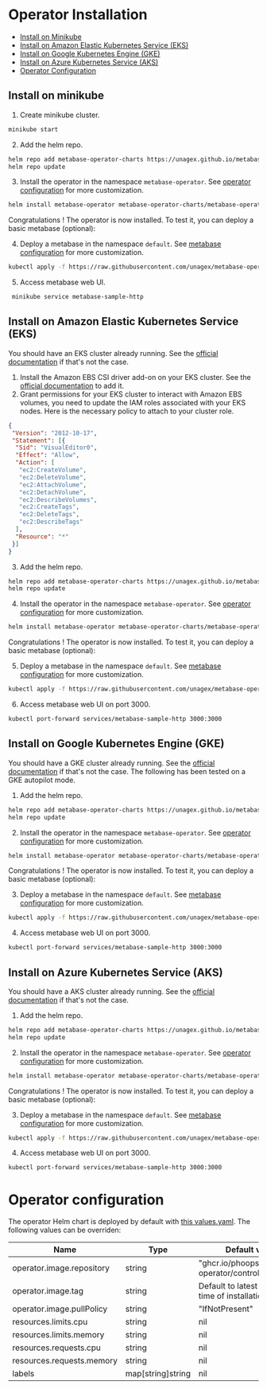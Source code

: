 # Operator Installation

- [Install on Minikube](#install-on-minikube)
- [Install on Amazon Elastic Kubernetes Service (EKS)](#install-on-amazon-elastic-kubernetes-service-eks)
- [Install on Google Kubernetes Engine (GKE)](#install-on-google-kubernetes-engine-gke)
- [Install on Azure Kubernetes Service (AKS)](#install-on-azure-kubernetes-service-aks)
- [Operator Configuration](#operator-configuration)

## Install on minikube

1. Create minikube cluster.
```bash
minikube start
```
2. Add the helm repo.
```bash
helm repo add metabase-operator-charts https://unagex.github.io/metabase-operator
helm repo update
```
3. Install the operator in the namespace `metabase-operator`. See [operator configuration](#operator-configuration) for more customization.
```bash
helm install metabase-operator metabase-operator-charts/metabase-operator -n metabase-operator --create-namespace
```
Congratulations ! The operator is now installed. To test it, you can deploy a basic metabase (optional):

4. Deploy a metabase in the namespace `default`. See [metabase configuration](./configuration.md) for more customization.
```bash
kubectl apply -f https://raw.githubusercontent.com/unagex/metabase-operator/main/config/samples/v1_metabase.yaml
```
5. Access metabase web UI.
```bash
 minikube service metabase-sample-http
```

## Install on Amazon Elastic Kubernetes Service (EKS)

You should have an EKS cluster already running. See the [official documentation](https://docs.aws.amazon.com/eks/latest/userguide/create-cluster.html) if that's not the case.
1. Install the Amazon EBS CSI driver add-on on your EKS cluster. See the [official documentation](https://docs.aws.amazon.com/eks/latest/userguide/managing-ebs-csi.html) to add it.
2. Grant permissions for your EKS cluster to interact with Amazon EBS volumes, you need to update the IAM roles associated with your EKS nodes. Here is the necessary policy to attach to your cluster role.
```json
{
 "Version": "2012-10-17",
 "Statement": [{
  "Sid": "VisualEditor0",
  "Effect": "Allow",
  "Action": [
   "ec2:CreateVolume",
   "ec2:DeleteVolume",
   "ec2:AttachVolume",
   "ec2:DetachVolume",
   "ec2:DescribeVolumes",
   "ec2:CreateTags",
   "ec2:DeleteTags",
   "ec2:DescribeTags"
  ],
  "Resource": "*"
 }]
}
```
3. Add the helm repo.
```bash
helm repo add metabase-operator-charts https://unagex.github.io/metabase-operator
helm repo update
```
4. Install the operator in the namespace `metabase-operator`. See [operator configuration](#operator-configuration) for more customization.
```bash
helm install metabase-operator metabase-operator-charts/metabase-operator -n metabase-operator --create-namespace
```
Congratulations ! The operator is now installed. To test it, you can deploy a basic metabase (optional):

5. Deploy a metabase in the namespace `default`. See [metabase configuration](./configuration.md) for more customization.
```bash
kubectl apply -f https://raw.githubusercontent.com/unagex/metabase-operator/main/config/samples/v1_metabase.yaml
```
6. Access metabase web UI on port 3000.
```bash
kubectl port-forward services/metabase-sample-http 3000:3000
```

## Install on Google Kubernetes Engine (GKE)

You should have a GKE cluster already running. See the [official documentation](https://cloud.google.com/kubernetes-engine/docs/how-to/creating-a-zonal-cluster) if that's not the case. The following has been tested on a GKE autopilot mode.
1. Add the helm repo.
```bash
helm repo add metabase-operator-charts https://unagex.github.io/metabase-operator
helm repo update
```
2. Install the operator in the namespace `metabase-operator`. See [operator configuration](#operator-configuration) for more customization.
```bash
helm install metabase-operator metabase-operator-charts/metabase-operator -n metabase-operator --create-namespace
```
Congratulations ! The operator is now installed. To test it, you can deploy a basic metabase (optional):

3. Deploy a metabase in the namespace `default`. See [metabase configuration](./configuration.md) for more customization.
```bash
kubectl apply -f https://raw.githubusercontent.com/unagex/metabase-operator/main/config/samples/v1_metabase.yaml
```
4. Access metabase web UI on port 3000.
```bash
kubectl port-forward services/metabase-sample-http 3000:3000
```

## Install on Azure Kubernetes Service (AKS)
You should have a AKS cluster already running. See the [official documentation](https://learn.microsoft.com/en-us/azure/aks/learn/quick-kubernetes-deploy-portal?tabs=azure-cli) if that's not the case.
1. Add the helm repo.
```bash
helm repo add metabase-operator-charts https://unagex.github.io/metabase-operator
helm repo update
```
2. Install the operator in the namespace `metabase-operator`. See [operator configuration](#operator-configuration) for more customization.
```bash
helm install metabase-operator metabase-operator-charts/metabase-operator -n metabase-operator --create-namespace
```
Congratulations ! The operator is now installed. To test it, you can deploy a basic metabase (optional):

3. Deploy a metabase in the namespace `default`. See [metabase configuration](./configuration.md) for more customization.
```bash
kubectl apply -f https://raw.githubusercontent.com/unagex/metabase-operator/main/config/samples/v1_metabase.yaml
```
4. Access metabase web UI on port 3000.
```bash
kubectl port-forward services/metabase-sample-http 3000:3000
```
# Operator configuration

The operator Helm chart is deployed by default with [this values.yaml](/charts/operator/values.yaml). The following values can be overriden:

| Name | Type | Default value
| --- | --- | --- |
| operator.image.repository | string | "ghcr.io/phoops/metabase-operator/controller" |
| operator.image.tag | string | Default to latest version at time of installation. |
| operator.image.pullPolicy | string | "IfNotPresent" |
| resources.limits.cpu | string | nil |
| resources.limits.memory | string | nil |
| resources.requests.cpu | string | nil |
| resources.requests.memory | string | nil |
| labels | map[string]string | nil |
